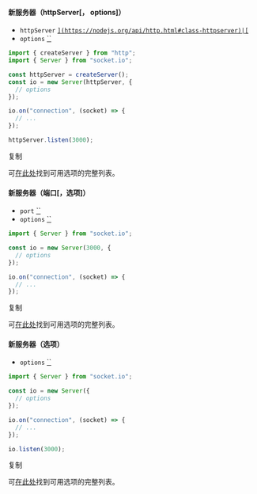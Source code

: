 #### 新服务器（httpServer[， options]）

- `httpServer` [``](https://nodejs.org/api/http.html#class-httpserver)|[``](https://nodejs.org/api/https.html#class-httpsserver)
- `options` [``](https://developer.mozilla.org/en-US/docs/Web/JavaScript/Reference/Global_Objects/Object)

```js
import { createServer } from "http";
import { Server } from "socket.io";

const httpServer = createServer();
const io = new Server(httpServer, {
  // options
});

io.on("connection", (socket) => {
  // ...
});

httpServer.listen(3000);
```

复制

可[在此处](https://socket.io/docs/v4/server-options/)找到可用选项的完整列表。

#### 新服务器（端口[，选项]）

- `port` [``](https://developer.mozilla.org/en-US/docs/Web/JavaScript/Data_structures#number_type)
- `options` [``](https://developer.mozilla.org/en-US/docs/Web/JavaScript/Reference/Global_Objects/Object)

```js
import { Server } from "socket.io";

const io = new Server(3000, {
  // options
});

io.on("connection", (socket) => {
  // ...
});
```

复制

可[在此处](https://socket.io/docs/v4/server-options/)找到可用选项的完整列表。

#### 新服务器（选项）

- `options` [``](https://developer.mozilla.org/en-US/docs/Web/JavaScript/Reference/Global_Objects/Object)

```js
import { Server } from "socket.io";

const io = new Server({
  // options
});

io.on("connection", (socket) => {
  // ...
});

io.listen(3000);
```

复制

可[在此处](https://socket.io/docs/v4/server-options/)找到可用选项的完整列表。